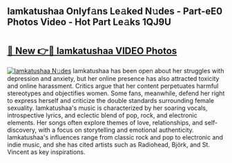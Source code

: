 ## Iamkatushaa Onlyf𝚊ns Le𝚊ked N𝚞des - Part-eE0 Photos Video - Hot Part Le𝚊ks 1QJ9U

# <h2><a href="http://ab71251.deff.icu/?id=Iamkatushaa">🔗 New 👉🔴 Iamkatushaa VIDEO Photos</a></h2>

[![Iamkatushaa N𝚞des](https://i.imgur.com/rIISA9y.gif)](http://ab71251.deff.icu/?id=Iamkatushaa)
Iamkatushaa has been open about her struggles with depression and anxiety, but her online presence has also attracted toxicity and online harassment. Critics argue that her content perpetuates harmful stereotypes and objectifies women. Some fans, meanwhile, defend her right to express herself and criticize the double standards surrounding female sexuality. Iamkatushaa's music is characterized by her soaring vocals, introspective lyrics, and eclectic blend of pop, rock, and electronic elements. Her songs often explore themes of love, relationships, and self-discovery, with a focus on storytelling and emotional authenticity. Iamkatushaa's influences range from classic rock and pop to electronic and indie music, and she has cited artists such as Radiohead, Björk, and St. Vincent as key inspirations.
